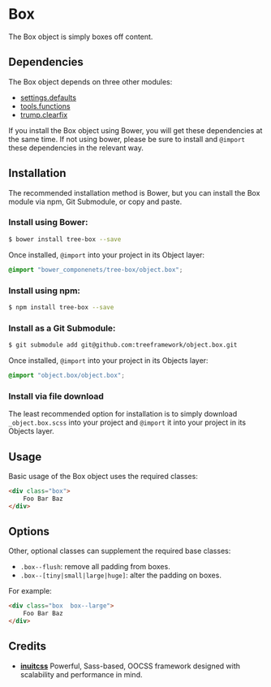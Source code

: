 # Box

The Box object is simply boxes off content.

## Dependencies

The Box object depends on three other modules:

* [settings.defaults](https://github.com/treeframework/settings.defaults)
* [tools.functions](https://github.com/treeframework/tools.functions)
* [trump.clearfix](https://github.com/treeframework/trump.clearfix)

If you install the Box object using Bower, you will get these dependencies at
the same time. If not using bower, please be sure to install and `@import` these
dependencies in the  relevant way.

## Installation

The recommended installation method is Bower, but you can install the Box module
via npm,  Git Submodule, or copy and paste.

### Install using Bower:

```sh
$ bower install tree-box --save
```

Once installed, `@import` into your project in its Object layer:

```scss
@import "bower_componenets/tree-box/object.box";
```

### Install using npm:

```sh
$ npm install tree-box --save
```

### Install as a Git Submodule:

```sh
$ git submodule add git@github.com:treeframework/object.box.git
```

Once installed, `@import` into your project in its Objects layer:

```scss
@import "object.box/object.box";
```

### Install via file download

The least recommended option for installation is to simply download
`_object.box.scss` into your project and `@import` it into your project in its
Objects layer.

## Usage

Basic usage of the Box object uses the required classes:

```html
<div class="box">
    Foo Bar Baz
</div>
```

## Options

Other, optional classes can supplement the required base classes:

* `.box--flush`: remove all padding from boxes.
* `.box--[tiny|small|large|huge]`: alter the padding on boxes.

For example:

```html
<div class="box  box--large">
    Foo Bar Baz
</div>
```

## Credits

* **[inuitcss](https://github.com/inuitcss)** Powerful, Sass-based, OOCSS
framework designed with scalability and performance in mind.
